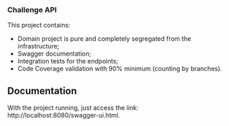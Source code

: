 ### Challenge API
This project contains:
- Domain project is pure and completely segregated from the infrastructure;
- Swagger documentation;
- Integration tests for the endpoints;
- Code Coverage validation with 90% minimum (counting by branches).
## Documentation
With the project running, just access the link: http://localhost:8080/swagger-ui.html.